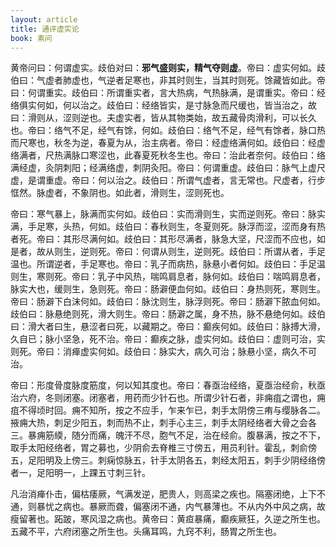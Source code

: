 ```yaml
---
layout: article
title: 通评虚实论
book: 素问
---
```


黄帝问曰：何谓虚实。歧伯对曰：**邪气盛则实，精气夺则虚**。帝曰：虚实何如。歧伯曰：气虚者肺虚也，气逆者足寒也，非其时则生，当其时则死。馀藏皆如此。帝曰：何谓重实。歧伯曰：所谓重实者，言大热病，气热脉满，是谓重实。帝曰：经络俱实何如，何以治之。歧伯曰：经络皆实，是寸脉急而尺缓也，皆当治之，故曰：滑则从，涩则逆也。夫虚实者，皆从其物类始，故五藏骨肉滑利，可以长久也。帝曰：络气不足，经气有馀，何如。歧伯曰：络气不足，经气有馀者，脉口热而尺寒也，秋冬为逆，春夏为从，治主病者。帝曰：经虚络满何如。歧伯曰：经虚络满者，尺热满脉口寒涩也，此春夏死秋冬生也。帝曰：治此者奈何。歧伯曰：络满经虚，灸阴刺阳；经满络虚，刺阴灸阳。帝曰：何谓重虚。歧伯曰：脉气上虚尺虚，是谓重虚。帝曰：何以治之。歧伯曰：所谓气虚者，言无常也。尺虚者，行步恇然。脉虚者，不象阴也。如此者，滑则生，涩则死也。

帝曰：寒气暴上，脉满而实何如。歧伯曰：实而滑则生，实而逆则死。帝曰：脉实满，手足寒，头热，何如。歧伯曰：春秋则生，冬夏则死。脉浮而涩，涩而身有热者死。帝曰：其形尽满何如。歧伯曰：其形尽满者，脉急大坚，尺涩而不应也，如是者，故从则生，逆则死。帝曰：何谓从则生，逆则死。歧伯曰：所谓从者，手足温也。所谓逆者，手足寒也。帝曰：乳子而病热，脉悬小者何如。歧伯曰：手足温则生，寒则死。帝曰：乳子中风热，喘鸣肩息者，脉何如。歧伯曰：喘鸣肩息者，脉实大也，缓则生，急则死。帝曰：肠澼便血何如。歧伯曰：身热则死，寒则生。帝曰：肠澼下白沫何如。歧伯曰：脉沈则生，脉浮则死。帝曰：肠澼下脓血何如。歧伯曰：脉悬绝则死，滑大则生。帝曰：肠澼之属，身不热，脉不悬绝何如。歧伯曰：滑大者曰生，悬涩者曰死，以藏期之。帝曰：癫疾何如。歧伯曰：脉搏大滑，久自已；脉小坚急，死不治。帝曰：癫疾之脉，虚实何如。歧伯曰：虚则可治，实则死。帝曰：消瘅虚实何如。歧伯曰：脉实大，病久可治；脉悬小坚，病久不可治。

帝曰：形度骨度脉度筋度，何以知其度也。帝曰：春亟治经络，夏亟治经俞，秋亟治六府，冬则闭塞。闭塞者，用药而少针石也。所谓少针石者，非痈疽之谓也，痈疽不得顷时回。痈不知所，按之不应手，乍来乍已，刺手太阴傍三痏与缨脉各二。掖痈大热，刺足少阳五，刺而热不止，刺手心主三，刺手太阴经络者大骨之会各三。暴痈筋緛，随分而痛，魄汗不尽，胞气不足，治在经俞。腹暴满，按之不下，取手太阳经络者，胃之募也，少阴俞去脊椎三寸傍五，用员利针。霍乱，刺俞傍五，足阳明及上傍三。刺痫惊脉五，针手太阴各五，刺经太阳五，刺手少阴经络傍者一，足阳明一，上踝五寸刺三针。

凡治消瘅仆击，偏枯痿厥，气满发逆，肥贵人，则高梁之疾也。隔塞闭绝，上下不通，则暴忧之病也。暴厥而聋，偏塞闭不通，内气暴薄也。不从内外中风之病，故瘦留著也。跖跛，寒风湿之病也。黄帝曰：黄疸暴痛，癫疾厥狂，久逆之所生也。五藏不平，六府闭塞之所生也。头痛耳鸣，九窍不利，肠胃之所生也。

